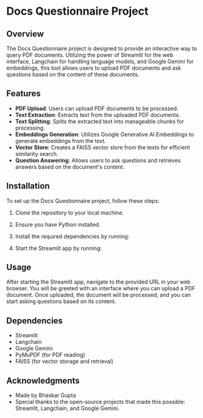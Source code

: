 # Docs Questionnaire Project

## Overview
The Docs Questionnaire project is designed to provide an interactive way to query PDF documents. Utilizing the power of Streamlit for the web interface, Langchain for handling language models, and Google Gemini for embeddings, this tool allows users to upload PDF documents and ask questions based on the content of these documents.

## Features
- **PDF Upload**: Users can upload PDF documents to be processed.
- **Text Extraction**: Extracts text from the uploaded PDF documents.
- **Text Splitting**: Splits the extracted text into manageable chunks for processing.
- **Embeddings Generation**: Utilizes Google Generative AI Embeddings to generate embeddings from the text.
- **Vector Store**: Creates a FAISS vector store from the texts for efficient similarity search.
- **Question Answering**: Allows users to ask questions and retrieves answers based on the document's content.

## Installation

To set up the Docs Questionnaire project, follow these steps:

1. Clone the repository to your local machine.
2. Ensure you have Python installed.
3. Install the required dependencies by running:

4. Start the Streamlit app by running:

   
## Usage

After starting the Streamlit app, navigate to the provided URL in your web browser. You will be greeted with an interface where you can upload a PDF document. Once uploaded, the document will be processed, and you can start asking questions based on its content.

## Dependencies

- Streamlit
- Langchain
- Google Gemini
- PyMuPDF (for PDF reading)
- FAISS (for vector storage and retrieval)

## Acknowledgments

- Made by Bhaskar Gupta
- Special thanks to the open-source projects that made this possible: Streamlit, Langchain, and Google Gemini.
